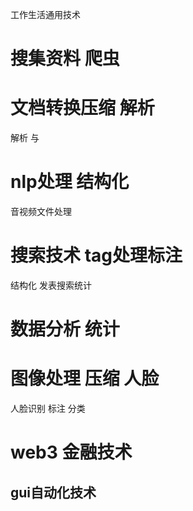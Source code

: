 工作生活通用技术



# 搜集资料 爬虫 
# 文档转换压缩 解析  

解析 与
# nlp处理  结构化
音视频文件处理

# 搜索技术   tag处理标注
结构化 发表搜索统计

# 数据分析 统计

# 图像处理 压缩 人脸
人脸识别 标注 分类

# web3 金融技术

## gui自动化技术






